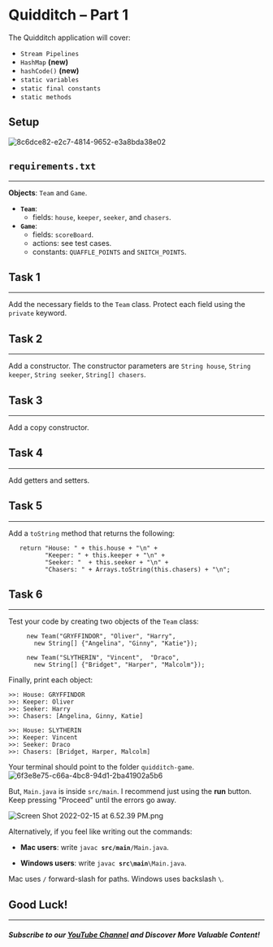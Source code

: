 # Quidditch – Part 1
The Quidditch application will cover:

- `Stream Pipelines`
- `HashMap` **(new)**
- `hashCode()` **(new)**
- `static variables`
- `static final constants`
- `static methods`

## Setup

![8c6dce82-e2c7-4814-9652-e3a8bda38e02](https://firebasestorage.googleapis.com/v0/b/learnthepart-75aed.appspot.com/o/images%2F3e8a4cf2-0581-4074-9fa6-3f107a7dd696?alt=media&token=b73d699e-ca61-4da8-ad58-37876aeb829f)

## `requirements.txt`
-----
**Objects**: `Team` and `Game`.

- **`Team`**:
     - fields: `house`, `keeper`, `seeker`, and `chasers`.
- **`Game`**:
    - fields: `scoreBoard`.
    - actions: see test cases.
    - constants: `QUAFFLE_POINTS` and `SNITCH_POINTS`.
## Task 1
----- 
Add the necessary fields to the `Team` class. Protect each field using the `private` keyword.

## Task 2
----- 
Add a constructor. The constructor parameters are `String house`, `String keeper`, `String seeker`, `String[] chasers`.

## Task 3
-----
Add a copy constructor.

## Task 4
-----
Add getters and setters.

## Task 5
-------
Add a `toString` method that returns the following:


```
   return "House: " + this.house + "\n" +
          "Keeper: " + this.keeper + "\n" +         
          "Seeker: "  + this.seeker + "\n" +         
          "Chasers: " + Arrays.toString(this.chasers) + "\n"; 
```
   
## Task 6
-----
Test your code by creating two objects of the `Team` class:


```
     new Team("GRYFFINDOR", "Oliver", "Harry", 
       new String[] {"Angelina", "Ginny", "Katie"});
 
     new Team("SLYTHERIN", "Vincent",  "Draco", 
       new String[] {"Bridget", "Harper", "Malcolm"});
```

Finally, print each object:


```
>>: House: GRYFFINDOR
>>: Keeper: Oliver
>>: Seeker: Harry
>>: Chasers: [Angelina, Ginny, Katie]

>>: House: SLYTHERIN
>>: Keeper: Vincent
>>: Seeker: Draco
>>: Chasers: [Bridget, Harper, Malcolm]
```

Your terminal should point to the folder `quidditch-game`.
![6f3e8e75-c66a-4bc8-94d1-2ba41902a5b6](https://firebasestorage.googleapis.com/v0/b/learnthepart-75aed.appspot.com/o/images%2Ff9214967-45c6-4e52-be35-49519d3c9326?alt=media&token=d9233e0b-5a98-4f71-84d8-195415fc05f2)

But, `Main.java` is inside `src/main`. I recommend just using the **run** button. Keep pressing "Proceed" until the errors go away.

![Screen Shot 2022-02-15 at 6.52.39 PM.png](https://firebasestorage.googleapis.com/v0/b/learnthepart-75aed.appspot.com/o/images%2Fa883a886-8cfa-48e9-ae4a-0bf7421eb7a3?alt=media&token=9b104409-d8de-4995-9434-67b537d9e33b)

Alternatively, if you feel like writing out the commands: 

-   **Mac users**: write `javac `**`src/main`**`/Main.java`.

-   **Windows users**: write `javac `**`src\main`**`\Main.java`.

Mac uses `/` forward-slash for paths. Windows uses backslash `\`.

## Good Luck!

--------
##### Subscribe to our [YouTube Channel](https://www.youtube.com/@RayanSlim087?sub_confirmation=1) and Discover More Valuable Content!